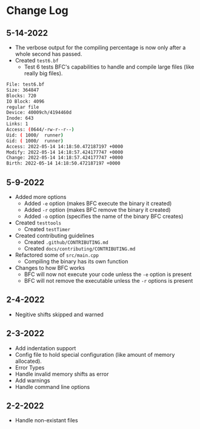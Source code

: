 # Change Log

## 5-14-2022
- The verbose output for the compiling percentage is now only after a whole second has passed.
- Created `test6.bf`
	- Test 6 tests BFC's capabilities to handle and compile large files (like really big files).
```bash
File: test6.bf
Size: 364847
Blocks: 720
IO Block: 4096
regular file
Device: 40009ch/4194460d
Inode: 643
Links: 1
Access: (0644/-rw-r--r--)
Uid: ( 1000/  runner)
Gid: ( 1000/  runner)
Access: 2022-05-14 14:18:50.472187197 +0000
Modify: 2022-05-14 14:18:57.424177747 +0000
Change: 2022-05-14 14:18:57.424177747 +0000
Birth: 2022-05-14 14:18:50.472187197 +0000
```

## 5-9-2022
- Added more options
  - Added `-e` option (makes BFC execute the binary it created)
  - Added `-r` option (makes BFC remove the binary it created)
  - Added `-o` option (specifies the name of the binary BFC creates)
- Created `testtools`
  - Created `testTimer`
- Created contributing guidelines
  - Created `.github/CONTRIBUTING.md`
  - Created `docs/contributing/CONTRIBUTING.md`
- Refactored some of `src/main.cpp`
	- Compiling the binary has its own function
- Changes to how BFC works
	- BFC will now not execute your code unless the `-e` option is present
  - BFC will not remove the executable unless the `-r` options is present

## 2-4-2022
- Negitive shifts skipped and warned

## 2-3-2022
- Add indentation support
- Config file to hold special configuration (like amount of memory allocated).
- Error Types
- Handle invalid memory shifts as error
- Add warnings
- Handle command line options

## 2-2-2022
- Handle non-existant files